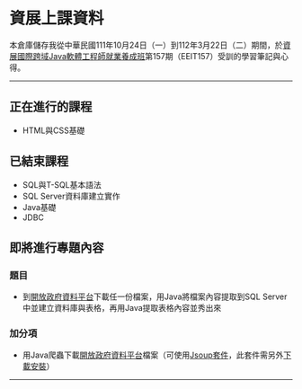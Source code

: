 # 資展上課資料
本倉庫儲存我從中華民國111年10月24日（一）到112年3月22日（二）期間，於[資展國際跨域Java軟體工程師就業養成班](https://www.ispan.com.tw/longterm/JJEEITT)第157期（EEIT157）受訓的學習筆記與心得。
<hr>

## 正在進行的課程
* HTML與CSS基礎

## 已結束課程
* SQL與T-SQL基本語法
* SQL Server資料庫建立實作
* Java基礎
* JDBC

## 即將進行專題內容
### 題目
* 到[開放政府資料平台](https://data.gov.tw)下載任一份檔案，用Java將檔案內容提取到SQL Server中並建立資料庫與表格，再用Java提取表格內容並秀出來
### 加分項
* 用Java爬蟲下載[開放政府資料平台](https://data.gov.tw)檔案（可使用[Jsoup套件](https://www.javatpoint.com/jsoup-tutorial)，此套件需另外[下載安裝](https://jsoup.org/download)）
<hr>